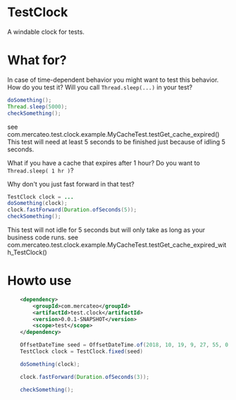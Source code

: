 # TestClock
A windable clock for tests.

# What for?
In case of time-dependent behavior you might want to test this behavior. How do you test it? 
Will you call `Thread.sleep(...)` in your test?
```java
doSomething();
Thread.sleep(5000);
checkSomething();
```
see com.mercateo.test.clock.example.MyCacheTest.testGet_cache_expired()
This test will need at least 5 seconds to be finished just because of idling 5 seconds.


What if you have a cache that expires after 1 hour? Do you want to `Thread.sleep( 1 hr )`?


Why don't you just fast forward in that test?
```java
TestClock clock = ...
doSomething(clock);
clock.fastForward(Duration.ofSeconds(5));
checkSomething();
```
This test will not idle for 5 seconds but will only take as long as your business code runs.
see com.mercateo.test.clock.example.MyCacheTest.testGet_cache_expired_with_TestClock()

# Howto use

```xml
    <dependency>
        <groupId>com.mercateo</groupId>
        <artifactId>test.clock</artifactId>
        <version>0.0.1-SNAPSHOT</version>
        <scope>test</scope>
    </dependency>
```

```java
    OffsetDateTime seed = OffsetDateTime.of(2018, 10, 19, 9, 27, 55, 0, ZoneOffset.UTC);
    TestClock clock = TestClock.fixed(seed)

    doSomething(clock);

    clock.fastForward(Duration.ofSeconds(3));

    checkSomething();
```
